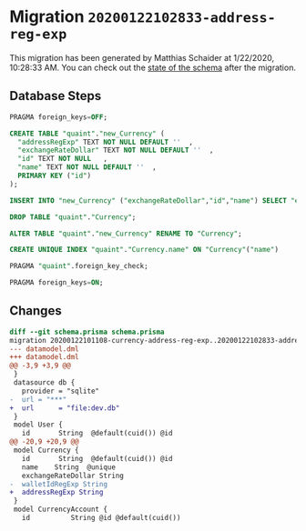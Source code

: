 # Migration `20200122102833-address-reg-exp`

This migration has been generated by Matthias Schaider at 1/22/2020, 10:28:33 AM.
You can check out the [state of the schema](./schema.prisma) after the migration.

## Database Steps

```sql
PRAGMA foreign_keys=OFF;

CREATE TABLE "quaint"."new_Currency" (
  "addressRegExp" TEXT NOT NULL DEFAULT ''  ,
  "exchangeRateDollar" TEXT NOT NULL DEFAULT ''  ,
  "id" TEXT NOT NULL   ,
  "name" TEXT NOT NULL DEFAULT ''  ,
  PRIMARY KEY ("id")
);

INSERT INTO "new_Currency" ("exchangeRateDollar","id","name") SELECT "exchangeRateDollar","id","name" from "Currency"

DROP TABLE "quaint"."Currency";

ALTER TABLE "quaint"."new_Currency" RENAME TO "Currency";

CREATE UNIQUE INDEX "quaint"."Currency.name" ON "Currency"("name")

PRAGMA "quaint".foreign_key_check;

PRAGMA foreign_keys=ON;
```

## Changes

```diff
diff --git schema.prisma schema.prisma
migration 20200122101108-currency-address-reg-exp..20200122102833-address-reg-exp
--- datamodel.dml
+++ datamodel.dml
@@ -3,9 +3,9 @@
 }
 datasource db {
   provider = "sqlite"
-  url = "***"
+  url      = "file:dev.db"
 }
 model User {
   id       String  @default(cuid()) @id
@@ -20,9 +20,9 @@
 model Currency {
   id       String  @default(cuid()) @id
   name    String  @unique
   exchangeRateDollar String
-  walletIdRegExp String
+  addressRegExp String
 }
 model CurrencyAccount {
   id          String @id @default(cuid())
```


